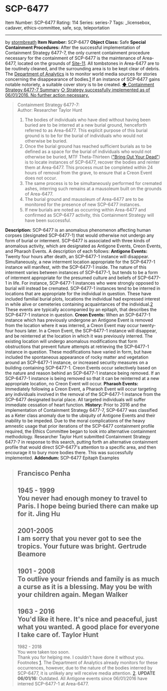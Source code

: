# SCP-6477
Item Number: SCP-6477
Rating: 114
Series: series-7
Tags: _licensebox, cadaver, ethics-committee, safe, scp, teleportation

---

by [stormbreath](/stormbreath)
**Item Number:** SCP-6477
**Object Class:** Safe
**Special Containment Procedures:** After the successful implementation of Containment Strategy 6477-7, the only current containment procedure necessary for the containment of SCP-6477 is the maintenance of Area-6477, located on the grounds of [Site-11](/secure-facility-dossier-site-11). All tombstones in Area-6477 are to be routinely cleaned, and the surrounding area is to be kept clear of debris.
The [Department of Analytics](/scp-2897) is to monitor world media sources for stories concerning the disappearance of bodies.[1](javascript:;) If an instance of SCP-6477 gains notable notoriety, a suitable cover story is to be created.
[◆ Containment Strategy 6477-7 Summary](javascript:;)
[◇ Strategy successfully implemented as of 06/01/2016. No further action necessary.](javascript:;)
> Containment Strategy 6477-7:  
>  Author: Researcher Taylor Hunt
>   1. The bodies of individuals who have died without having been buried are to be interred at a new burial ground, henceforth referred to as Area-6477. This explicit purpose of this burial ground is to be for the burial of individuals who would not otherwise be buried.
>   2. Once the burial ground has reached sufficient burials as to be defined as a space for the burial of individuals who would not otherwise be buried, MTF Theta-Thirteen (["Bring Out Your Dead"](/scp-2613)) is to locate instances of SCP-6477, recover the bodies and reinter them at Area-6477. This process must be completed within 24 hours of removal from the grave, to ensure that a Creon Event does not occur.
>   3. The same process is to be simultaneously performed for cremated ashes, interring such remains at a mausoleum built on the grounds of Area-6477.
>   4. The burial ground and mausoleum of Area-6477 are to be monitored for the presence of new SCP-6477 instances.
>   5. If new burials are noted as occurring within Area-6477 and confirmed as SCP-6477 activity, this Containment Strategy will have been successful.
> 

**Description:** SCP-6477 is an anomalous phenomenon affecting human corpses (designated SCP-6477-1) that would otherwise not undergo any form of burial or interment. SCP-6477 is associated with three kinds of anomalous activity, which are designated as Antigone Events, Creon Events, and Pharaoh Events. A description of each follows:
**Antigone Events:** Twenty four hours after death, an SCP-6477-1 instance will disappear. Simultaneously, a new interment location appropriate for the SCP-6477-1 instance will manifest, with the SCP-6477-1 inside.
The nature of this interment varies between instances of SCP-6477-1, but tends to be a form of interment appropriate for the presumed culture and beliefs of SCP-6477-1 in life. For instance, SCP-6477-1 instances who were strongly opposed to burial will instead be cremated.
SCP-6477-1 instances tend to be interred in locations that are appropriate for the individual in question. These have included familial burial plots, locations the individual had expressed interest in while alive or cemeteries containing acquaintances of the individual.[2](javascript:;)
These events are typically accompanied by an epitaph, that describes the SCP-6477-1 instance in question.
**Creon Events:** When an SCP-6477-1 instance which has previously undergone an Antigone Event is removed from the location where it was interred, a Creon Event may occur twenty-four hours later.
In a Creon Event, the SCP-6477-1 instance will disappear, and be reinterred at the location in which it was previously interred. The existing location will undergo anomalous modifications that form obstructions that prevent future attempts at retrieving the SCP-6477-1 instance in question.
These modifications have varied in form, but have included the spontaneous appearance of rocky matter and vegetation around an SCP-6477-1 instance, or increased security measures on a building containing SCP-6477-1.
Creon Events occur selectively based on the nature and reason behind an SCP-6477-1 instance being removed. If an SCP-6477-1 instance is being removed so that it can be reinterred at a new appropriate location, no Creon Event will occur.
**Pharaoh Events:** Immediately following a Creon Event, a Pharaoh Event will occur targeting any individuals involved in the removal of the SCP-6477-1 instance from the SCP-6477 designated burial place. All targeted individuals will suffer immediate cessation of heart function.
**History:** Prior to 2016 and the implementation of Containment Strategy 6477-7, SCP-6477 was classified as a Keter class anomaly due to the ubiquity of Antigone Events and their inability to be impeded. Due to the moral complications of the heavy amnestic usage that prior iterations of the SCP-6477 containment profile required, the Ethics Committee began to look into alternative containment methodology.
Researcher Taylor Hunt submitted Containment Strategy 6477-7 in response to this search, putting forth an alternative containment profile that would direct SCP-6477's attention to a specific area, and then encourage it to bury more bodies there. This was successfully implemented.
**Addendum:** SCP-6477 Epitaph Examples
> Francisco Penha  
> ---  
> 1945 - 1999  
> You never had enough money to travel to Paris. I hope being buried there can make up for it.
> Jìng Hu  
> ---  
> 2001-2005  
> I am sorry that you never got to see the tropics. Your future was bright.
> Gertrude Beamore  
> ---  
> 1901 - 2008  
> To outlive your friends and family is as much a curse as it is a blessing. May you be with your children again.
> Megan Walker  
> ---  
> 1963 - 2016  
> You'd like it here. It's nice and peaceful, just what you wanted. A good place for everyone I take care of.
> Taylor Hunt  
> ---  
> 1982 - 2018  
> You were taken too soon.  
>  Thank you for helping me. I couldn't have done it without you.
Footnotes
[1](javascript:;). The Department of Analytics already monitors for these occurrences, however, due to the nature of the bodies interred by SCP-6477, it is unlikely any will receive media attention.
[2](javascript:;). **UPDATE 06/01/16:** Outdated. All Antigone events since 06/01/2016 have interred SCP-6477-1 at Area-6477.